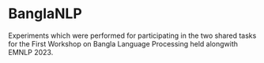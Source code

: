 # BanglaNLP
Experiments which were performed for participating in the two shared tasks for the First Workshop on Bangla Language Processing held alongwith EMNLP 2023.
